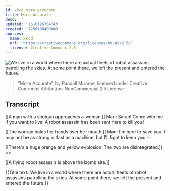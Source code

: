 ```yaml
---
id: xkcd.more-accurate
title: More Accurate
desc: ''
updated: '1616126764743'
created: '1256108400000'
sources:
  name: xkcd
  url: 'https://creativecommons.org/licenses/by-nc/2.5/'
  license: Creative Commons 2.5
---
```

![We live in a world where there are actual fleets of robot assassins patrolling the skies. At some point there, we left the present and entered the future.](https://imgs.xkcd.com/comics/more_accurate.png)
> "More Accurate", by Randall Munroe, licensed under Creative Commons Attribution-NonCommercial 2.5 License

## Transcript
[[A man with a shotgun approaches a woman.]]
Man: Sarah! Come with me if you want to live! A robot assassin has been sent here to kill you!

[[The woman holds her hands over her mouth.]]
Man: I'm here to save you. I may not be as strong or fast as a machine, but I'll fight to keep you --

[[There's a huge orange and yellow explosion.  The two are disintegrated.]]
<<BOOM>>

[[A flying robot assassin is above the bomb site.]]

{{Title text: We live in a world where there are actual fleets of robot assassins patrolling the skies. At some point there, we left the present and entered the future.}}
